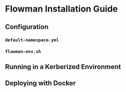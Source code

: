 # Flowman Installation Guide

## Configuration

### `default-namespace.yml`

### `flowman-env.sh`

## Running in a Kerberized Environment


## Deploying with Docker
